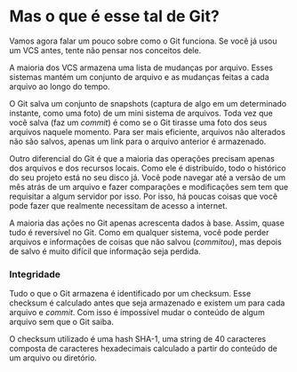 # Mas o que é esse tal de Git?
Vamos agora falar um pouco sobre como o Git funciona. Se você já usou um VCS antes, tente não pensar nos conceitos dele.

A maioria dos VCS armazena uma lista de mudanças por arquivo. Esses sistemas mantém um conjunto de arquivo e as mudanças feitas a cada arquivo ao longo do tempo.

O Git salva um conjunto de snapshots (captura de algo em um determinado instante, como uma foto) de um mini sistema de arquivos. Toda vez que você salva (faz um *commit*) é como se o Git tirasse uma foto dos seus arquivos naquele momento. Para ser mais eficiente, arquivos não alterados não são salvos, apenas um link para o arquivo anterior é armazenado.

Outro diferencial do Git é que a maioria das operações precisam apenas dos arquivos e dos recursos locais. Como ele é distribuído, todo o histórico do seu projeto está no seu disco já. Você pode navegar até a versão de um mês atrás de um arquivo e fazer comparações e modificações sem tem que requisitar a algum servidor por isso. Por isso, há poucas coisas que você pode fazer que realmente necessitam de acesso a internet.

A maioria das ações no Git apenas acrescenta dados à base. Assim, quase tudo é reversível no Git. Como em qualquer sistema, você pode perder arquivos e informações de coisas que não salvou (*commitou*), mas depois de salvo é muito difícil que informação seja perdida.

### Integridade
Tudo o que o Git armazena é identificado por um checksum. Esse checksum é calculado antes que seja armazenado e existem um para cada arquivo e *commit*. Com isso é impossível mudar o conteúdo de algum arquivo sem que o Git saiba.

O checksum utilizado é uma hash SHA-1, uma string de 40 caracteres composta de caracteres hexadecimais calculado a partir do conteúdo de um arquivo ou diretório.